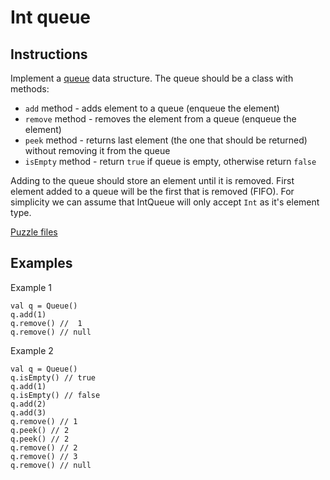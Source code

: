 # Int queue

## Instructions

Implement a [queue](https://en.wikipedia.org/wiki/Queue_(abstract_data_type)) data structure. The queue should be a class with methods:
- `add` method - adds element to a queue (enqueue the element)
- `remove` method - removes the element from a queue (enqueue the element)
- `peek` method - returns last element (the one that should be returned) without removing it from the queue
- `isEmpty` method - return `true` if queue is empty, otherwise return `false`

Adding to the queue should store an element until it is removed. First element added to a queue will be the first that is removed (FIFO).
For simplicity we can assume that IntQueue will only accept `Int` as it's element type.

[Puzzle files](.)

## Examples

Example 1

```
val q = Queue()
q.add(1)
q.remove() //  1
q.remove() // null
```

Example 2

```
val q = Queue()
q.isEmpty() // true
q.add(1)
q.isEmpty() // false
q.add(2)
q.add(3)
q.remove() // 1
q.peek() // 2
q.peek() // 2
q.remove() // 2
q.remove() // 3
q.remove() // null
```

